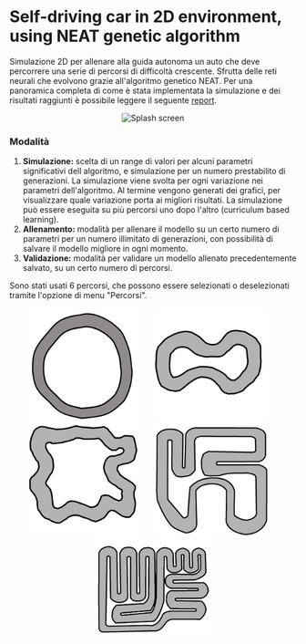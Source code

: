 # Self-driving car in 2D environment, using NEAT genetic algorithm

Simulazione 2D per allenare alla guida autonoma un auto che deve percorrere una serie di percorsi di difficoltà crescente. Sfrutta delle reti neurali che evolvono grazie all'algoritmo genetico NEAT. Per una panoramica completa di come è stata implementata la simulazione e dei risultati raggiunti è possibile leggere il seguente <a href="report/report.pdf">report</a>.

<p align="center">
  <img src="imgs/video1.gif" alt="Splash screen" width="400"/>
</p>

### Modalità
1. **Simulazione:** scelta di un range di valori per alcuni parametri significativi dell algoritmo, e simulazione per un numero
prestabilito di generazioni. La simulazione viene svolta per ogni variazione nei parametri dell'algoritmo. Al termine vengono 
generati dei grafici, per visualizzare quale variazione porta ai migliori risultati. La simulazione può essere eseguita su più
percorsi uno dopo l'altro (curriculum based learning).
2. **Allenamento:** modalità per allenare il modello su un certo numero di parametri per un numero illimitato di generazioni, con 
possibilità di salvare il modello migliore in ogni momento.
3. **Validazione:** modalità per validare un modello allenato precedentemente salvato, su un certo numero di percorsi.

Sono stati usati 6 percorsi, che possono essere selezionati o deselezionati tramite l'opzione di menu "Percorsi".

<p align="center">
  <img src="imgs/circuito_1.png" alt="track 1" width="200" style="margin-right: 20px"/>
  <img src="imgs/circuito_2.png" alt="track 1" width="200" style="margin-right: 20px"/>
  <img src="imgs/circuito_3.png" alt="track 1" width="200" style="margin-right: 20px"/>
  <img src="imgs/circuito_4.png" alt="track 1" width="200" style="margin-right: 20px"/>
  <img src="imgs/circuito_5.png" alt="track 1" width="200"/>
</p>